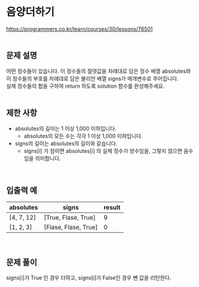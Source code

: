    
</br>

# 음양더하기

https://programmers.co.kr/learn/courses/30/lessons/76501   
</br>

## 문제 설명
어떤 정수들이 있습니다. 이 정수들의 절댓값을 차례대로 담은 정수 배열 absolutes와 이 정수들의 부호를 차례대로 담은 불리언 배열 signs가 매개변수로 주어집니다.   
실제 정수들의 합을 구하여 return 하도록 solution 함수를 완성해주세요.   
</br>

## 제한 사항
* absolutes의 길이는 1 이상 1,000 이하입니다.   
  * absolutes의 모든 수는 각각 1 이상 1,000 이하입니다.   
* signs의 길이는 absolutes의 길이와 같습니다.   
  * signs[i] 가 참이면 absolutes[i] 의 실제 정수가 양수임을, 그렇지 않으면 음수임을 의미합니다.   
</br>

## 입출력 예
absolutes|signs|result
---|---|---|
[4, 7, 12]|[True, Flase, True]|9
[1, 2, 3]|[Flase, Flase, True]|0   
</br>

## 문제 풀이
signs[i]가 True 인 경우 더하고, signs[i]가 False인 경우 뺀 값을 리턴한다.
</br>